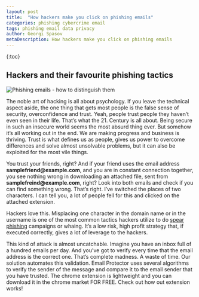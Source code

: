 ```yaml
---
layout: post
title:  "How hackers make you click on phishing emails"
categories: phishing cybercrime email
tags: phishing email data privacy
author: Georgi Spasov
metaDescription: How hackers make you click on phishing emails
---
```

{:toc}
<h2 itemprop="articleSection" class="h2-heading">Hackers and their favourite phishing tactics</h2>  
<p></p>

<div class="row">
    <div class="col-md-12">
        <span itemprop='image' itemscope itemtype='http://schema.org/ImageObject' id="business-image">
            <img class="img-fluid" itemprop="url" src="https://onlinecorpus.com/img/click-on-phishing-emails.jpg" alt="Phishing emails - how to distinguish them">
        </span>
    </div>
</div>

The noble art of hacking is all about psychology. If you leave the technical aspect aside, the one thing that gets most people is the false sense of security, overconfidence and trust. Yeah, people trust people they haven’t even seen in their life. That’s what the 21. Century is all about.
Being secure in such an insecure world seems the most absurd thing ever.
But somehow it’s all working out in the end. We are making progress and business is thriving.
Trust is what defines us as people, gives us power to overcome differences and solve almost unsolvable problems, but it can also be exploited for the most vile things. 




<span itemprop="articleBody">
You trust your friends, right? And if your friend uses the email address <b>samplefriend@example.com</b>, and you are in constant connection together, you see nothing wrong in downloading an attached file, sent from <b>samplefreind@example.com</b>, right?
Look into both emails and check if you can find something wrong.
That’s right. I’ve switched the places of two characters. I can tell you, a lot of people fell for this and clicked on the attached extension.

Hackers love this. Misplacing one character in the domain name or in the username is one of the most common tactics hackers utilize to do <a title="Spear phishing" href= "https://onlinecorpus.com/2019/04/23/spear-phishing-attacks/">spear phishing</a> campaigns or whaing.
It’s a low risk, high profit strategy that, if executed correctly, gives a lot of leverage to the hackers.

This kind of attack is almost uncatchable. Imagine you have an inbox full of a hundred emails per day. And you’ve got to verify every time that the email address is the correct one. That’s complete madness. A waste of time.
Our solution automates this validation. Email Protector uses several algorithms to verify the sender of the message and compare it to the email sender that you have trusted. The chrome extension is lightweight and you can download it in the chrome market FOR FREE.
Check out how out extension works!